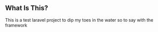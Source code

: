 ## What Is This?

This is a test laravel project to dip my toes in the water so to say with the framework